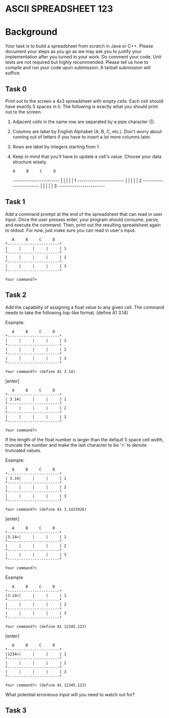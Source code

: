 # ASCII SPREADSHEET 123

Background
==========
Your task is to build a spreadsheet from scratch in Java or C++. Please document your steps as you go as we may ask you to justify your implementation after you turned in your work. Do comment your code. Unit tests are not required but highly recommended. Please tell us how to compile and run your code upon submission. A tarball submission will suffice.


## Task 0
Print out to the screen a 4x3 spreadsheet with empty cells. Each cell should have exactly 5 spaces in it. The following is exactly what you should print out to the screen.
1. Adjacent cells in the same row are separated by a pipe character (|).
2. Columns are label by English Alphabet (A, B, C, etc.). Don't worry about running out of letters if you have to insert a lot more columns later.
3. Rows are label by integers starting from 1.
4. Keep in mind that you'll have to update a cell's value. Choose your data structure wisely.

       A     B     C     D
    *-----------------------*
    |     |     |     |     | 1
    *-----------------------*
    |     |     |     |     | 2
    *-----------------------*
    |     |     |     |     | 3
    *-----------------------*

## Task 1
Add a command prompt at the end of the spreadsheet that can read in user input. Once the user presses enter, your program should consume, parse, and execute the command. Then, print out the resulting spreadsheet again to stdout. For now, just make sure you can read in user's input.

       A     B     C     D
    *-----------------------*
    |     |     |     |     | 1
    *-----------------------*
    |     |     |     |     | 2
    *-----------------------*
    |     |     |     |     | 3
    *-----------------------*

    Your command?>

## Task 2
Add the capability of assigning a float value to any given cell. The command needs to take the following lisp-like format.
    (define A1 3.14)

Example:

       A     B     C     D
    *-----------------------*
    |     |     |     |     | 1
    *-----------------------*
    |     |     |     |     | 2
    *-----------------------*
    |     |     |     |     | 3
    *-----------------------*

    Your command?> (define A1 3.14)

[enter]

       A     B     C     D
    *-----------------------*
    | 3.14|     |     |     | 1
    *-----------------------*
    |     |     |     |     | 2
    *-----------------------*
    |     |     |     |     | 3
    *-----------------------*

    Your command?>

If the length of the float number is larger than the default 5 space cell width, truncate the number and make the last character to be '>' to denote truncated values.

Example:

       A     B     C     D
    *-----------------------*
    | 3.14|     |     |     | 1
    *-----------------------*
    |     |     |     |     | 2
    *-----------------------*
    |     |     |     |     | 3
    *-----------------------*

    Your command?> (define A1 3.1415926)

[enter]

       A     B     C     D
    *-----------------------*
    |3.14>|     |     |     | 1
    *-----------------------*
    |     |     |     |     | 2
    *-----------------------*
    |     |     |     |     | 3
    *-----------------------*

    Your command?>


Example

       A     B     C     D
    *-----------------------*
    |3.14>|     |     |     | 1
    *-----------------------*
    |     |     |     |     | 2
    *-----------------------*
    |     |     |     |     | 3
    *-----------------------*

    Your command?> (define A1 12345.123)

[enter]

       A     B     C     D
    *-----------------------*
    |1234>|     |     |     | 1
    *-----------------------*
    |     |     |     |     | 2
    *-----------------------*
    |     |     |     |     | 3
    *-----------------------*

    Your command?> (define A1 12345.123)

What potential erroneous input will you need to watch out for?

## Task 3
